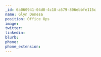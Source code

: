 ```yaml
---
_id: 6a060941-04d0-4c18-a579-806ebbfe115c
name: Glyn Donesa
position: Office Ops
image:
twitter:
linkedin:
blurb:
phone:
phone_extension:
---
```

